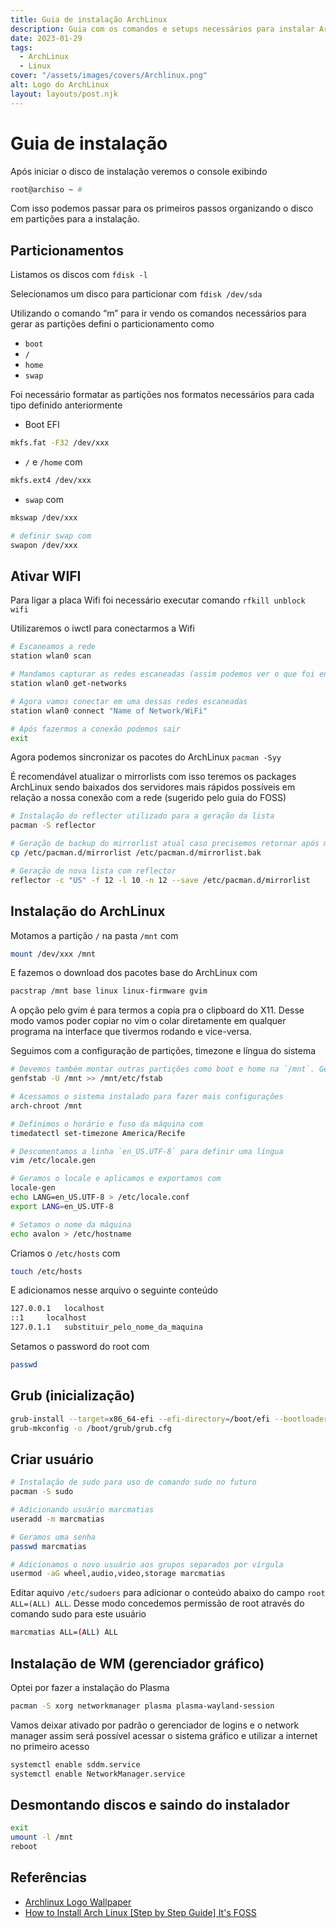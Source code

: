 ```yaml
---
title: Guia de instalação ArchLinux
description: Guia com os comandos e setups necessários para instalar ArchLinux
date: 2023-01-29
tags:
  - ArchLinux
  - Linux
cover: "/assets/images/covers/Archlinux.png"
alt: Logo do ArchLinux
layout: layouts/post.njk
---
```


# Guia de instalação

Após iniciar o disco de instalação veremos o console exibindo

```bash
root@archiso ~ #
```

Com isso podemos passar para os primeiros passos organizando o disco em partições para a instalação.

## Particionamentos

Listamos os discos com `fdisk -l`

Selecionamos um disco para particionar com `fdisk /dev/sda`

Utilizando o comando “m” para ir vendo os comandos necessários para gerar as partições defini o particionamento como

- `boot`
- `/`
- `home`
- `swap`

Foi necessário formatar as partições nos formatos necessários para cada tipo definido anteriormente

- Boot EFI
```bash
mkfs.fat -F32 /dev/xxx
```
- `/` e `/home` com
```bash
mkfs.ext4 /dev/xxx
```

- `swap` com
```bash
mkswap /dev/xxx

# definir swap com
swapon /dev/xxx
```

## Ativar WIFI

Para ligar a placa Wifi foi necessário executar comando `rfkill unblock wifi`

Utilizaremos o iwctl para conectarmos a Wifi

```bash
# Escaneamos a rede
station wlan0 scan

# Mandamos capturar as redes escaneadas (assim podemos ver o que foi encontrado)
station wlan0 get-networks

# Agora vamos conectar em uma dessas redes escaneadas
station wlan0 connect "Name of Network/WiFi"

# Após fazermos a conexão podemos sair
exit
```

Agora podemos sincronizar os pacotes do ArchLinux `pacman -Syy`

É recomendável atualizar o mirrorlists com isso teremos os packages ArchLinux sendo baixados dos servidores mais rápidos possíveis em relação a nossa conexão com a rede (sugerido pelo guia do FOSS)

```bash
# Instalação do reflector utilizado para a geração da lista
pacman -S reflector

# Geração de backup do mirrorlist atual caso precisemos retornar após modificações indesejadas
cp /etc/pacman.d/mirrorlist /etc/pacman.d/mirrorlist.bak

# Geração de nova lista com reflector
reflector -c "US" -f 12 -l 10 -n 12 --save /etc/pacman.d/mirrorlist
```

## Instalação do ArchLinux

Motamos a partição `/` na pasta `/mnt` com
```bash
mount /dev/xxx /mnt
```

E fazemos o download dos pacotes base do ArchLinux com
```bash
pacstrap /mnt base linux linux-firmware gvim
```

A opção pelo gvim é para termos a copia pra o clipboard do X11. Desse modo vamos poder copiar no vim o colar diretamente em qualquer programa na interface que tivermos rodando e vice-versa.

Seguimos com a configuração de partições, timezone e língua do sistema
```bash
# Devemos também montar outras partições como boot e home na `/mnt`. Geramos o fstab
genfstab -U /mnt >> /mnt/etc/fstab

# Acessamos o sistema instalado para fazer mais configurações
arch-chroot /mnt

# Definimos o horário e fuso da máquina com
timedatectl set-timezone America/Recife

# Descomentamos a linha `en_US.UTF-8` para definir uma língua
vim /etc/locale.gen

# Geramos o locale e aplicamos e exportamos com
locale-gen
echo LANG=en_US.UTF-8 > /etc/locale.conf
export LANG=en_US.UTF-8

# Setamos o nome da máquina
echo avalon > /etc/hostname
```

Criamos o `/etc/hosts` com
```bash
touch /etc/hosts
```

E adicionamos nesse arquivo o seguinte conteúdo
```bash
127.0.0.1	localhost
::1		localhost
127.0.1.1	substituir_pelo_nome_da_maquina
```

Setamos o password do root com
```bash
passwd
```

## Grub (inicialização)

```bash
grub-install --target=x86_64-efi --efi-directory=/boot/efi --bootloader-id=ArchLinux
grub-mkconfig -o /boot/grub/grub.cfg
```

## Criar usuário

```bash
# Instalação de sudo para uso de comando sudo no futuro
pacman -S sudo

# Adicionando usuário marcmatias
useradd -m marcmatias

# Geramos uma senha
passwd marcmatias

# Adicionamos o novo usuário aos grupos separados por vírgula
usermod -aG wheel,audio,video,storage marcmatias
```

Editar aquivo `/etc/sudoers` para adicionar o conteúdo abaixo do campo `root ALL=(ALL) ALL`. Desse modo concedemos permissão de root através do comando sudo para este usuário
```bash
marcmatias ALL=(ALL) ALL
```

## Instalação de WM (gerenciador gráfico)

Optei por fazer a instalação do Plasma

```bash
pacman -S xorg networkmanager plasma plasma-wayland-session
```

Vamos deixar ativado por padrão o gerenciador de logins e o network manager assim será
possível acessar o sistema gráfico e utilizar a internet no primeiro acesso

```bash
systemctl enable sddm.service
systemctl enable NetworkManager.service
```

## Desmontando discos e saindo do instalador

```bash
exit
umount -l /mnt
reboot
```
## Referências
- [Archlinux Logo Wallpaper](https://wallpapercrafter.com/104246-archlinux-arch-linux-cyan-white-white-background-arch-linux.html)
- [How to Install Arch Linux [Step by Step Guide] It's FOSS](https://itsfoss.com/install-arch-linux/)
